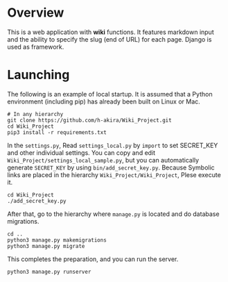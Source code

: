 # Overview
This is a web application with **wiki** functions. 
It features markdown input and the ability to specify the slug (end of URL) for each page.
Django is used as framework.

# Launching
The following is an example of local startup. 
It is assumed that a Python environment (including pip) has already been built on Linux or Mac.
```
# In any hierarchy
git clone https://github.com/h-akira/Wiki_Project.git
cd Wiki_Project
pip3 install -r requirements.txt
```
In the `settings.py`, Read `settings_local.py` by `import` to set SECRET_KEY and other individual settings. 
You can copy and edit `Wiki_Project/settings_local_sample.py`, 
but you can automatically generate `SECRET_KEY` by using `bin/add_secret_key.py`. 
Because Symbolic links are placed in the hierarchy `Wiki_Project/Wiki_Project`, 
Plese execute it. 
```
cd Wiki_Project
./add_secret_key.py
```
After that, go to the hierarchy where `manage.py` is located and do database migrations.
```
cd ..
python3 manage.py makemigrations
python3 manage.py migrate
```
This completes the preparation, and you can run the server.
```
python3 manage.py runserver
```

